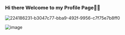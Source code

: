 ### Hi there Welcome to my Profile Page👋👋
![224186231-b3047c77-bba9-492f-9956-c7f75e7b8ff0](https://user-images.githubusercontent.com/124733099/224356327-b0947ad2-6948-4a9b-a09a-79f926e5b463.gif)

![image](https://user-images.githubusercontent.com/124733099/224356970-09b528fe-8f5a-40fe-b7f4-da02db8a44b3.png)



<!--
**Temmyrk/Temmyrk** is a ✨ _special_ ✨ repository because its `README.md` (this file) appears on your GitHub profile.

Here are some ideas to get you started:

- 🔭 I’m currently working on ...
- 🌱 I’m currently learning ...
- 👯 I’m looking to collaborate on ...
- 🤔 I’m looking for help with ...
- 💬 Ask me about ...
- 📫 How to reach me: ...
- 😄 Pronouns: ...
- ⚡ Fun fact: ...
-->
